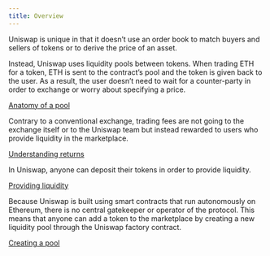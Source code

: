 ```yaml
---
title: Overview
---
```


Uniswap is unique in that it doesn’t use an order book to match buyers and sellers of tokens or to derive the price of an asset.

Instead, Uniswap uses liquidity pools between tokens. When trading ETH for a token, ETH is sent to the contract’s pool and the token is given back to the user. As a result, the user doesn’t need to wait for a counter-party in order to exchange or worry about specifying a price.

[Anatomy of a pool](https://www.notion.so/Anatomy-of-a-pool-d63edf2f8ce047d49ee41a1f651e2d31)

Contrary to a conventional exchange, trading fees are not going to the exchange itself or to the Uniswap team but instead rewarded to users who provide liquidity in the marketplace.

[Understanding returns](https://www.notion.so/Understanding-returns-46f19f98efe5480ebc04a1b5f3925355)

In Uniswap, anyone can deposit their tokens in order to provide liquidity.

[Providing liquidity](https://www.notion.so/Providing-liquidity-4eb9423f7c3749ef95fd9c0d133a8720)

Because Uniswap is built using smart contracts that run autonomously on Ethereum, there is no central gatekeeper or operator of the protocol. This means that anyone can add a token to the marketplace by creating a new liquidity pool through the Uniswap factory contract.

[Creating a pool](https://www.notion.so/Creating-a-pool-277152bfb2524a9da1d73a0e1668beef)
